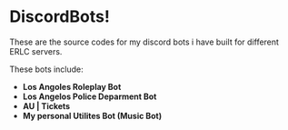 # DiscordBots!

These are the source codes for my discord bots i have built for different ERLC servers.

These bots include:

- **Los Angoles Roleplay Bot**
- **Los Angelos Police Deparment Bot**
- **AU | Tickets**
- **My personal Utilites Bot (Music Bot)**


